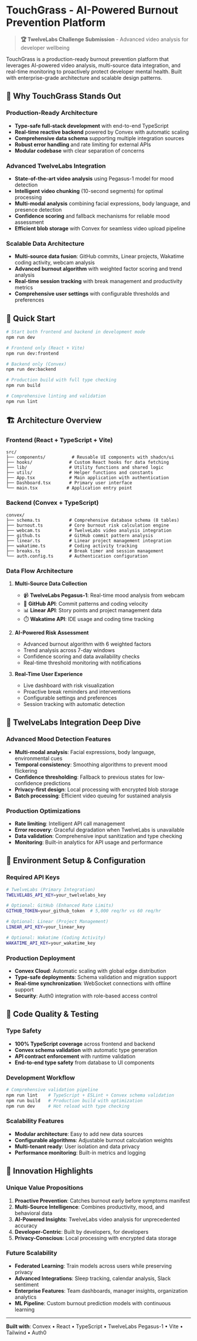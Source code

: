 # TouchGrass - AI-Powered Burnout Prevention Platform

> **🏆 TwelveLabs Challenge Submission** - Advanced video analysis for developer wellbeing

TouchGrass is a production-ready burnout prevention platform that leverages AI-powered video analysis, multi-source data integration, and real-time monitoring to proactively protect developer mental health. Built with enterprise-grade architecture and scalable design patterns.

## 🌟 Why TouchGrass Stands Out

### Production-Ready Architecture

- **Type-safe full-stack development** with end-to-end TypeScript
- **Real-time reactive backend** powered by Convex with automatic scaling
- **Comprehensive data schema** supporting multiple integration sources
- **Robust error handling** and rate limiting for external APIs
- **Modular codebase** with clear separation of concerns

### Advanced TwelveLabs Integration

- **State-of-the-art video analysis** using Pegasus-1 model for mood detection
- **Intelligent video chunking** (10-second segments) for optimal processing
- **Multi-modal analysis** combining facial expressions, body language, and presence detection
- **Confidence scoring** and fallback mechanisms for reliable mood assessment
- **Efficient blob storage** with Convex for seamless video upload pipeline

### Scalable Data Architecture

- **Multi-source data fusion**: GitHub commits, Linear projects, Wakatime coding activity, webcam analysis
- **Advanced burnout algorithm** with weighted factor scoring and trend analysis
- **Real-time session tracking** with break management and productivity metrics
- **Comprehensive user settings** with configurable thresholds and preferences

## 🚀 Quick Start

```bash
# Start both frontend and backend in development mode
npm run dev

# Frontend only (React + Vite)
npm run dev:frontend

# Backend only (Convex)
npm run dev:backend

# Production build with full type checking
npm run build

# Comprehensive linting and validation
npm run lint
```

## 🏗️ Architecture Overview

### Frontend (React + TypeScript + Vite)

```
src/
├── components/          # Reusable UI components with shadcn/ui
├── hooks/              # Custom React hooks for data fetching
├── lib/                # Utility functions and shared logic
├── utils/              # Helper functions and constants
├── App.tsx             # Main application with authentication
├── Dashboard.tsx       # Primary user interface
└── main.tsx           # Application entry point
```

### Backend (Convex + TypeScript)

```
convex/
├── schema.ts           # Comprehensive database schema (8 tables)
├── burnout.ts          # Core burnout risk calculation engine
├── webcam.ts           # TwelveLabs video analysis integration
├── github.ts           # GitHub commit pattern analysis
├── linear.ts           # Linear project management integration
├── wakatime.ts         # Coding activity tracking
├── breaks.ts           # Break timer and session management
└── auth.config.ts      # Authentication configuration
```

### Data Flow Architecture

1. **Multi-Source Data Collection**
   - 📹 **TwelveLabs Pegasus-1**: Real-time mood analysis from webcam
   - 🔄 **GitHub API**: Commit patterns and coding velocity
   - 📊 **Linear API**: Story points and project management data
   - ⏱️ **Wakatime API**: IDE usage and coding time tracking

2. **AI-Powered Risk Assessment**
   - Advanced burnout algorithm with 6 weighted factors
   - Trend analysis across 7-day windows
   - Confidence scoring and data availability checks
   - Real-time threshold monitoring with notifications

3. **Real-Time User Experience**
   - Live dashboard with risk visualization
   - Proactive break reminders and interventions
   - Configurable settings and preferences
   - Session tracking with automatic detection

## 🎥 TwelveLabs Integration Deep Dive

### Advanced Mood Detection Features

- **Multi-modal analysis**: Facial expressions, body language, environmental cues
- **Temporal consistency**: Smoothing algorithms to prevent mood flickering
- **Confidence thresholding**: Fallback to previous states for low-confidence predictions
- **Privacy-first design**: Local processing with encrypted blob storage
- **Batch processing**: Efficient video queuing for sustained analysis

### Production Optimizations

- **Rate limiting**: Intelligent API call management
- **Error recovery**: Graceful degradation when TwelveLabs is unavailable
- **Data validation**: Comprehensive input sanitization and type checking
- **Monitoring**: Built-in analytics for API usage and performance

## 🔧 Environment Setup & Configuration

### Required API Keys

```bash
# TwelveLabs (Primary Integration)
TWELVELABS_API_KEY=your_twelvelabs_key

# Optional: GitHub (Enhanced Rate Limits)
GITHUB_TOKEN=your_github_token  # 5,000 req/hr vs 60 req/hr

# Optional: Linear (Project Management)
LINEAR_API_KEY=your_linear_key

# Optional: Wakatime (Coding Activity)
WAKATIME_API_KEY=your_wakatime_key
```

### Production Deployment

- **Convex Cloud**: Automatic scaling with global edge distribution
- **Type-safe deployments**: Schema validation and migration support
- **Real-time synchronization**: WebSocket connections with offline support
- **Security**: Auth0 integration with role-based access control

## 🧪 Code Quality & Testing

### Type Safety

- **100% TypeScript coverage** across frontend and backend
- **Convex schema validation** with automatic type generation
- **API contract enforcement** with runtime validation
- **End-to-end type safety** from database to UI components

### Development Workflow

```bash
# Comprehensive validation pipeline
npm run lint    # TypeScript + ESLint + Convex schema validation
npm run build   # Production build with optimization
npm run dev     # Hot reload with type checking
```

### Scalability Features

- **Modular architecture**: Easy to add new data sources
- **Configurable algorithms**: Adjustable burnout calculation weights
- **Multi-tenant ready**: User isolation and data privacy
- **Performance monitoring**: Built-in metrics and logging

## 🎯 Innovation Highlights

### Unique Value Propositions

1. **Proactive Prevention**: Catches burnout early before symptoms manifest
2. **Multi-Source Intelligence**: Combines productivity, mood, and behavioral data
3. **AI-Powered Insights**: TwelveLabs video analysis for unprecedented accuracy
4. **Developer-Centric**: Built by developers, for developers
5. **Privacy-Conscious**: Local processing with encrypted data storage

### Future Scalability

- **Federated Learning**: Train models across users while preserving privacy
- **Advanced Integrations**: Sleep tracking, calendar analysis, Slack sentiment
- **Enterprise Features**: Team dashboards, manager insights, organization analytics
- **ML Pipeline**: Custom burnout prediction models with continuous learning

---

**Built with**: Convex • React • TypeScript • TwelveLabs Pegasus-1 • Vite • Tailwind • Auth0
